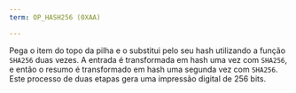 ```yaml
---
term: OP_HASH256 (0XAA)

---
```

Pega o item do topo da pilha e o substitui pelo seu hash utilizando a função `SHA256` duas vezes. A entrada é transformada em hash uma vez com `SHA256`, e então o resumo é transformado em hash uma segunda vez com `SHA256`. Este processo de duas etapas gera uma impressão digital de 256 bits.